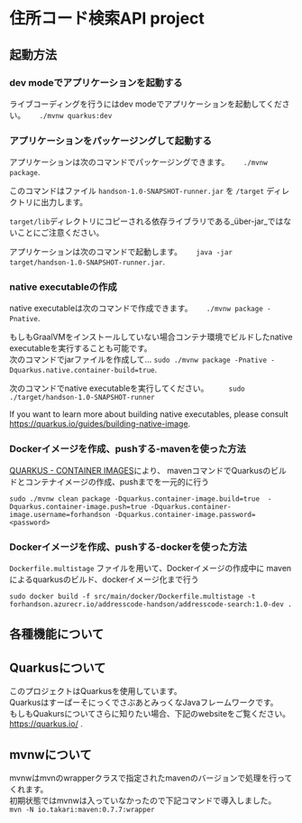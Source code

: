 # 住所コード検索API project

## 起動方法

### dev modeでアプリケーションを起動する

ライブコーディングを行うにはdev modeでアプリケーションを起動してください。　　
`./mvnw quarkus:dev`

### アプリケーションをパッケージングして起動する

アプリケーションは次のコマンドでパッケージングできます。　　
 `./mvnw package`.

このコマンドはファイル `handson-1.0-SNAPSHOT-runner.jar` を `/target` ディレクトリに出力します。  
  
`target/lib`ディレクトリにコピーされる依存ライブラリである_über-jar_ではないことにご注意ください。
  
アプリケーションは次のコマンドで起動します。　　
 `java -jar target/handson-1.0-SNAPSHOT-runner.jar`.

### native executableの作成

native executableは次のコマンドで作成できます。　　
`./mvnw package -Pnative`.

もしもGraalVMをインストールしていない場合コンテナ環境でビルドしたnative executableを実行することも可能です。　　  
次のコマンドでjarファイルを作成して...
 `sudo ./mvnw package -Pnative -Dquarkus.native.container-build=true`.

次のコマンドでnative executableを実行してください。 　　
`sudo ./target/handson-1.0-SNAPSHOT-runner`

If you want to learn more about building native executables, please consult https://quarkus.io/guides/building-native-image.

### Dockerイメージを作成、pushする-mavenを使った方法

[QUARKUS - CONTAINER IMAGES](https://quarkus.io/guides/container-image)により、
mavenコマンドでQuarkusのビルドとコンテナイメージの作成、pushまでを一元的に行う

```shell
sudo ./mvnw clean package -Dquarkus.container-image.build=true  -Dquarkus.container-image.push=true -Dquarkus.container-image.username=forhandson -Dquarkus.container-image.password=<password>
```

### Dockerイメージを作成、pushする-dockerを使った方法

`Dockerfile.multistage` ファイルを用いて、Dockerイメージの作成中に
mavenによるquarkusのビルド、dockerイメージ化まで行う

```shell
sudo docker build -f src/main/docker/Dockerfile.multistage -t forhandson.azurecr.io/addresscode-handson/addresscode-search:1.0-dev .
```

## 各種機能について

## Quarkusについて

このプロジェクトはQuarkusを使用しています。  
QuarkusはすーぱーそにっくでさぶあとみっくなJavaフレームワークです。  
もしもQuakursについてさらに知りたい場合、下記のwebsiteをご覧ください。　  
https://quarkus.io/ .


## mvnwについて
mvnwはmvnのwrapperクラスで指定されたmavenのバージョンで処理を行ってくれます。  
初期状態ではmvnwは入っていなかったので下記コマンドで導入しました。  
`mvn -N io.takari:maven:0.7.7:wrapper`
